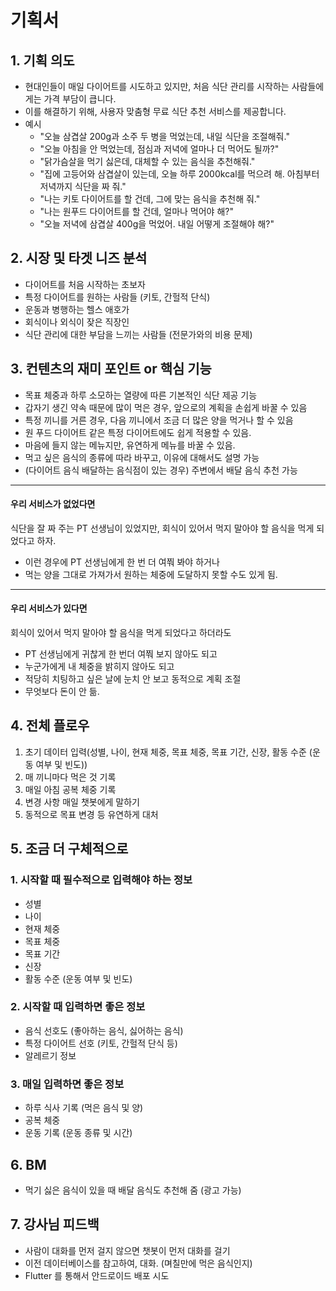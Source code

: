 # 기획서

## 1. 기획 의도
- 현대인들이 매일 다이어트를 시도하고 있지만, 처음 식단 관리를 시작하는 사람들에게는 가격 부담이 큽니다.
- 이를 해결하기 위해, 사용자 맞춤형 무료 식단 추천 서비스를 제공합니다.
- 예시
    - "오늘 삼겹살 200g과 소주 두 병을 먹었는데, 내일 식단을 조절해줘."
    - "오늘 아침을 안 먹었는데, 점심과 저녁에 얼마나 더 먹어도 될까?"
    - "닭가슴살을 먹기 싫은데, 대체할 수 있는 음식을 추천해줘."
    - "집에 고등어와 삼겹살이 있는데, 오늘 하루 2000kcal를 먹으려 해. 아침부터 저녁까지 식단을 짜 줘."
    - "나는 키토 다이어트를 할 건데, 그에 맞는 음식을 추천해 줘."
    - "나는 원푸드 다이어트를 할 건데, 얼마나 먹어야 해?"
    - "오늘 저녁에 삼겹살 400g을 먹었어. 내일 어떻게 조절해야 해?"

## 2. 시장 및 타겟 니즈 분석
- 다이어트를 처음 시작하는 초보자
- 특정 다이어트를 원하는 사람들 (키토, 간헐적 단식)
- 운동과 병행하는 헬스 애호가
- 회식이나 외식이 잦은 직장인
- 식단 관리에 대한 부담을 느끼는 사람들 (전문가와의 비용 문제)

## 3. 컨텐츠의 재미 포인트 or 핵심 기능
- 목표 체중과 하루 소모하는 열량에 따른 기본적인 식단 제공 기능
- 갑자기 생긴 약속 때문에 많이 먹은 경우, 앞으로의 계획을 손쉽게 바꿀 수 있음
- 특정 끼니를 거른 경우, 다음 끼니에서 조금 더 많은 양을 먹거나 할 수 있음
- 원 푸드 다이어트 같은 특정 다이어트에도 쉽게 적용할 수 있음.
- 마음에 들지 않는 메뉴지만, 유연하게 메뉴를 바꿀 수 있음.
- 먹고 싶은 음식의 종류에 따라 바꾸고, 이유에 대해서도 설명 가능
- (다이어트 음식 배달하는 음식점이 있는 경우) 주변에서 배달 음식 추천 가능

---

#### 우리 서비스가 없었다면
식단을 잘 짜 주는 PT 선생님이 있었지만, 회식이 있어서 먹지 말아야 할 음식을 먹게 되었다고 하자.
- 이런 경우에 PT 선생님에게 한 번 더 여쭤 봐야 하거나
- 먹는 양을 그대로 가져가서 원하는 체중에 도달하지 못할 수도 있게 됨.

---

#### 우리 서비스가 있다면
회식이 있어서 먹지 말아야 할 음식을 먹게 되었다고 하더라도
- PT 선생님에게 귀찮게 한 번더 여쭤 보지 않아도 되고
- 누군가에게 내 체중을 밝히지 않아도 되고
- 적당히 치팅하고 싶은 날에 눈치 안 보고 동적으로 계획 조절
- 무엇보다 돈이 안 듦.

## 4. 전체 플로우
1. 초기 데이터 입력(성별, 나이, 현재 체중, 목표 체중, 목표 기간, 신장, 활동 수준 (운동 여부 및 빈도))
2. 매 끼니마다 먹은 것 기록
3. 매일 아침 공복 체중 기록
4. 변경 사항 매일 챗봇에게 말하기
5. 동적으로 목표 변경 등 유연하게 대처

## 5. 조금 더 구체적으로

### 1. 시작할 때 필수적으로 입력해야 하는 정보
- 성별
- 나이
- 현재 체중
- 목표 체중
- 목표 기간
- 신장
- 활동 수준 (운동 여부 및 빈도)

### 2. 시작할 때 입력하면 좋은 정보
- 음식 선호도 (좋아하는 음식, 싫어하는 음식)
- 특정 다이어트 선호 (키토, 간헐적 단식 등)
- 알레르기 정보

### 3. 매일 입력하면 좋은 정보
- 하루 식사 기록 (먹은 음식 및 양)
- 공복 체중
- 운동 기록 (운동 종류 및 시간)

## 6. BM
- 먹기 싫은 음식이 있을 때 배달 음식도 추천해 줌 (광고 가능)

## 7. 강사님 피드백
- 사람이 대화를 먼저 걸지 않으면 챗봇이 먼저 대화를 걸기
- 이전 데이터베이스를 참고하여, 대화. (며칠만에 먹은 음식인지)
- Flutter 를 통해서 안드로이드 배포 시도